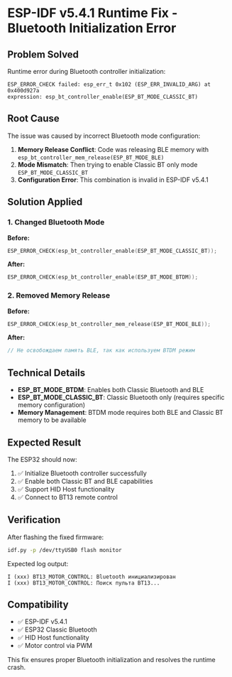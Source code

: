 # ESP-IDF v5.4.1 Runtime Fix - Bluetooth Initialization Error

## Problem Solved

Runtime error during Bluetooth controller initialization:
```
ESP_ERROR_CHECK failed: esp_err_t 0x102 (ESP_ERR_INVALID_ARG) at 0x400d927a
expression: esp_bt_controller_enable(ESP_BT_MODE_CLASSIC_BT)
```

## Root Cause

The issue was caused by incorrect Bluetooth mode configuration:
1. **Memory Release Conflict**: Code was releasing BLE memory with `esp_bt_controller_mem_release(ESP_BT_MODE_BLE)`
2. **Mode Mismatch**: Then trying to enable Classic BT only mode `ESP_BT_MODE_CLASSIC_BT`
3. **Configuration Error**: This combination is invalid in ESP-IDF v5.4.1

## Solution Applied

### 1. Changed Bluetooth Mode
**Before:**
```c
ESP_ERROR_CHECK(esp_bt_controller_enable(ESP_BT_MODE_CLASSIC_BT));
```

**After:**
```c
ESP_ERROR_CHECK(esp_bt_controller_enable(ESP_BT_MODE_BTDM));
```

### 2. Removed Memory Release
**Before:**
```c
ESP_ERROR_CHECK(esp_bt_controller_mem_release(ESP_BT_MODE_BLE));
```

**After:**
```c
// Не освобождаем память BLE, так как используем BTDM режим
```

## Technical Details

- **ESP_BT_MODE_BTDM**: Enables both Classic Bluetooth and BLE
- **ESP_BT_MODE_CLASSIC_BT**: Classic Bluetooth only (requires specific memory configuration)
- **Memory Management**: BTDM mode requires both BLE and Classic BT memory to be available

## Expected Result

The ESP32 should now:
1. ✅ Initialize Bluetooth controller successfully
2. ✅ Enable both Classic BT and BLE capabilities
3. ✅ Support HID Host functionality
4. ✅ Connect to BT13 remote control

## Verification

After flashing the fixed firmware:
```bash
idf.py -p /dev/ttyUSB0 flash monitor
```

Expected log output:
```
I (xxx) BT13_MOTOR_CONTROL: Bluetooth инициализирован
I (xxx) BT13_MOTOR_CONTROL: Поиск пульта BT13...
```

## Compatibility

- ✅ ESP-IDF v5.4.1
- ✅ ESP32 Classic Bluetooth
- ✅ HID Host functionality
- ✅ Motor control via PWM

This fix ensures proper Bluetooth initialization and resolves the runtime crash.